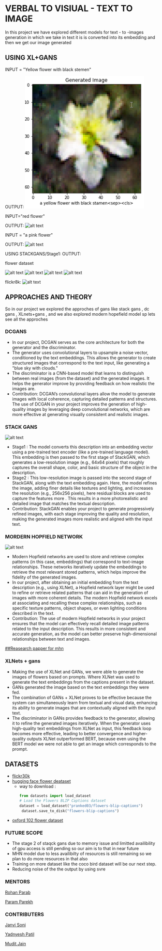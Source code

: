 # VERBAL TO VISIUAL - TEXT TO IMAGE
In this project we have explored different models for text - to -images generation in which we take in text it is is converted into its embedding and then we get our image generated

## USING XL+GANS
INPUT = "Yellow flower with black stemen"

OUTPUT:
![alt text](https://github.com/Captain-MUDIT/Verbal-to-Visual/blob/main/Screenshot%202024-10-19%20043938.png)

INPUT="red flower"

OUTPUT:
![alt text](image-1.png)

INPUT = "a pink flower"

OUTPUT:
![alt text](image-2.png)

USING STACKGANS/Stage1:
OUTPUT:

flower dataset

![alt text](image-3.png)
![alt text](image-4.png)
![alt text](image-5.png)
![alt text](image-6.png)

flickr8k:
![alt text](image-7.png)

## APPROACHES AND THEORY
So in our project we explored the approches of gans like stack gans , dc gans , XLnets+gans , and we also explored modern hopefield 
model sp lets see all the approches

### DCGANS
* In our project, DCGAN serves as the core architecture for both the generator and the discriminator.
* The generator uses convolutional layers to upsample a noise vector, conditioned by the text embeddings. This allows the generator to create structured images that correspond to the text input, like generating a "blue sky with clouds."
* The discriminator is a CNN-based model that learns to distinguish between real images (from the dataset) and the generated images. It helps the generator improve by providing feedback on how realistic the images are.
* Contribution: DCGAN’s convolutional layers allow the model to generate images with local coherence, capturing detailed patterns and structures. The use of DCGAN in your project improves the generation of high-quality images by leveraging deep convolutional networks, which are more effective at generating visually consistent and realistic images.

### STACK GANS
![alt text](image-8.png)
* Stage1 : The model converts this description into an embedding vector using a pre-trained text encoder (like a pre-trained language model). This embedding is then passed to the first stage of StackGAN, which generates a low-resolution image (e.g., 64x64 pixels) that roughly captures the overall shape, color, and basic structure of the object in the description.  
* Stage2 :  This low-resolution image is passed into the second stage of StackGAN, along with the text embedding again. Here, the model refines the image, adding finer details like textures and lighting, and increases the resolution (e.g., 256x256 pixels), here residual blocks are used to capture the features more . This results in a more photorealistic and detailed image that matches the textual description.
* Contribution: StackGAN enables your project to generate progressively refined images, with each stage improving the quality and resolution, making the generated images more realistic and aligned with the input text.
### MORDERN HOPFIELD NETWORK
![alt text](image-9.png)
* Modern Hopfield networks are used to store and retrieve complex patterns (in this case, embeddings) that correspond to text-image relationships. These networks iteratively update the embeddings to retrieve the most relevant stored patterns, which helps improve the fidelity of the generated images.
* In our project, after obtaining an initial embedding from the text description (e.g., using XLNet), a Hopfield network layer might be used to refine or retrieve related patterns that can aid in the generation of images with more coherent details. The modern Hopfield network excels at associating and recalling these complex relationships, such as specific texture patterns, object shapes, or even lighting conditions described in the text.
* Contribution: The use of modern Hopfield networks in your project ensures that the model can effectively recall detailed image patterns related to the input description. This results in more consistent and accurate generation, as the model can better preserve high-dimensional relationships between text and images.

[##Reasearch papper for mhn](https://arxiv.org/pdf/2208.04441)

### XLNets + gans
* Making the use of XLNet and GANs, we were able to generate the images of flowers based on prompts. 
Where XLNet was used to generate the text embeddings from the captions present in the dataset.
* GANs generated the image based on the text embeddings they were fed.
* The combination of GANs + XLNet proves to be effective    because the system can simultaneously learn from textual and visual data, enhancing its ability to generate images that are contextually aligned with the input text. 
* The discriminator in GANs provides feedback to the generator, allowing it to refine the generated images iteratively. When the generator uses high-quality text embeddings from XLNet as input, this feedback loop becomes more effective, leading to better convergence and higher-quality outputs
XLNet outperformed BERT, because even using the BERT model we were not able to get an image which corresponds to the prompt.

## DATASETS
* [flickr30k](https://www.kaggle.com/datasets/hsankesara/flickr-image-dataset)
* [hugging face flower deataset](https://huggingface.co/datasets/pranked03/flowers-blip-captions/viewer/default/train?p=62)
  * way to download :
    ```python
    from datasets import load_dataset
    # Load the Flowers BLIP Captions dataset
    dataset = load_dataset("pranked03/flowers-blip-captions")
     dataset.save_to_disk("flowers-blip-captions")

* [oxford 102 flower dataset](https://www.robots.ox.ac.uk/~vgg/data/flowers/102/)

### FUTURE SCOPE
* The stage 2 of staqck gans due to memory issue and limitted availibility of gpu access is still pending so our aim is to that in near future 
* MHN model due to less availibilty of resources is still remaining so we plan to do more resources in that also
* Training on more dataset like the coco bird dataset will be our next step.
* Reducing noise of the the output by using svre 

### MENTORS
[Rohan Parab](https://github.com/Rohan20-10)

[Param Parekh](https://github.com/Param1304)

### CONTRIBUTERS

[Janvi Soni]()

[Yadnyesh Patil](https://github.com/YoLynx)

[Mudit Jain]()




